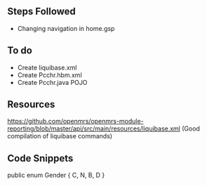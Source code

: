 ## Steps Followed

- Changing navigation in home.gsp

## To do
- Create liquibase.xml
- Create Pcchr.hbm.xml
- Create Pcchr.java POJO

## Resources
https://github.com/openmrs/openmrs-module-reporting/blob/master/api/src/main/resources/liquibase.xml (Good compilation of liquibase commands)

## Code Snippets
public enum Gender {
    C, N, B, D
}